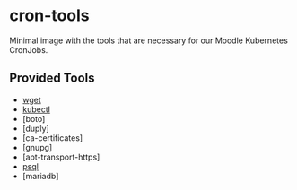 # cron-tools
Minimal image with the tools that are necessary for our Moodle Kubernetes CronJobs.

## Provided Tools
* [wget](https://www.gnu.org/software/wget/)
* [kubectl](https://kubernetes.io/docs/reference/kubectl/)
* [boto]
* [duply]
* [ca-certificates]
* [gnupg]
* [apt-transport-https]
* [psql](https://www.postgresql.org/docs/current/app-psql.html)
* [mariadb]

